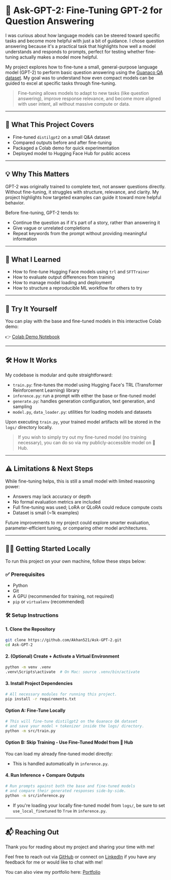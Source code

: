 # 🤖 Ask-GPT-2: Fine-Tuning GPT-2 for Question Answering

I was curious about how language models can be steered toward specific tasks and become more helpful with just a bit of guidance. I chose question answering because it's a practical task that highlights how well a model understands and responds to prompts, perfect for testing whether fine-tuning actually makes a model more helpful.

My project explores how to fine-tune a small, general-purpose language model (GPT-2) to perform basic question answering using the [Guanaco QA dataset](https://huggingface.co/datasets/mlabonne/guanaco-llama2-1k). My goal was to understand how even compact models can be guided to excel at specific tasks through fine-tuning.

> Fine-tuning allows models to adapt to new tasks (like question answering), improve response relevance, and become more aligned with user intent, all without massive compute or data.
---

## 📌 What This Project Covers

-  Fine-tuned `distilgpt2` on a small Q&A dataset
-  Compared outputs before and after fine-tuning
-  Packaged a Colab demo for quick experimentation
-  Deployed model to Hugging Face Hub for public access

---

## 💡 Why This Matters

GPT-2 was originally trained to complete text, not answer questions directly. Without fine-tuning, it struggles with structure, relevance, and clarity. My project highlights how targeted examples can guide it toward more helpful behavior.

Before fine-tuning, GPT-2 tends to:
- Continue the question as if it's part of a story, rather than answering it
- Give vague or unrelated completions
- Repeat keywords from the prompt without providing meaningful information

---

## 🧠 What I Learned

- How to fine-tune Hugging Face models using `trl` and `SFTTrainer`
- How to evaluate output differences from training
- How to manage model loading and deployment
- How to structure a reproducible ML workflow for others to try

---

## 🚀 Try It Yourself

You can play with the base and fine-tuned models in this interactive Colab demo:

👉 [Colab Demo Notebook](https://colab.research.google.com/drive/1mIY6XrOPOAuhILn_oL9H4j_Y_bPvQio-?usp=sharing)  

---

## 🛠 How It Works

My codebase is modular and quite straightforward:

- `train.py`: fine-tunes the model using Hugging Face's TRL (Transformer Reinforcement Learning) library
- `inference.py`: run a prompt with either the base or fine-tuned model
- `generate.py`: handles generation configuration, text generation, and sampling
- `model.py`, `data_loader.py`: utilities for loading models and datasets

Upon executing `train.py`, your trained model artifacts will be stored in the `logs/` directory locally.
> If you wish to simply try out my fine-tuned model (no training necessary), you can do so via my publicly-accessible model on 🤗 Hub.

---

## ⚠️ Limitations & Next Steps

While fine-tuning helps, this is still a small model with limited reasoning power:

- Answers may lack accuracy or depth
- No formal evaluation metrics are included
- Full fine-tuning was used; LoRA or QLoRA could reduce compute costs
- Dataset is small (~1k examples)

Future improvements to my project could explore smarter evaluation, parameter-efficient tuning, or comparing other model architectures.

---
## 🧑‍💻 Getting Started Locally

To run this project on your own machine, follow these steps below:

### ✅ Prerequisites

- Python
- Git
- A GPU (recommended for training, not required)
- `pip` or `virtualenv` (recommended)

### 🛠️ Setup Instructions

#### 1. Clone the Repository
```bash
git clone https://github.com/Akhan521/Ask-GPT-2.git
cd Ask-GPT-2
```

#### 2. (Optional) Create + Activate a Virtual Environment
```bash
python -m venv .venv
.venv\Scripts\activate  # On Mac: source .venv/bin/activate
```

#### 3. Install Project Dependencies
```bash
# All necessary modules for running this project.
pip install -r requirements.txt
```

#### Option A: Fine-Tune Locally
```bash
# This will fine-tune distilgpt2 on the Guanaco QA dataset
# and save your model + tokenizer inside the logs/ directory.
python -m src/train.py
```

#### Option B: Skip Training - Use Fine-Tuned Model from 🤗 Hub

You can load my already fine-tuned model directly:
 - This is handled automatically in `inference.py`.


#### 4. Run Inference + Compare Outputs
```bash
# Run prompts against both the base and fine-tuned models
# and compare their generated responses side-by-side.
python -m src/inference.py
```
- If you're loading your locally fine-tuned model from `logs/`, be sure to set `use_local_finetuned` to `True` in `inference.py`.
---

## 📬 Reaching Out

Thank you for reading about my project and sharing your time with me!

Feel free to reach out via [GitHub](https://github.com/Akhan521) or connect on [LinkedIn](https://www.linkedin.com/in/aamir-khan-aak521/) if you have any feedback for me or would like to chat with me!

You can also view my portfolio here: [Portfolio](https://aamir-khans-portfolio.vercel.app/)
